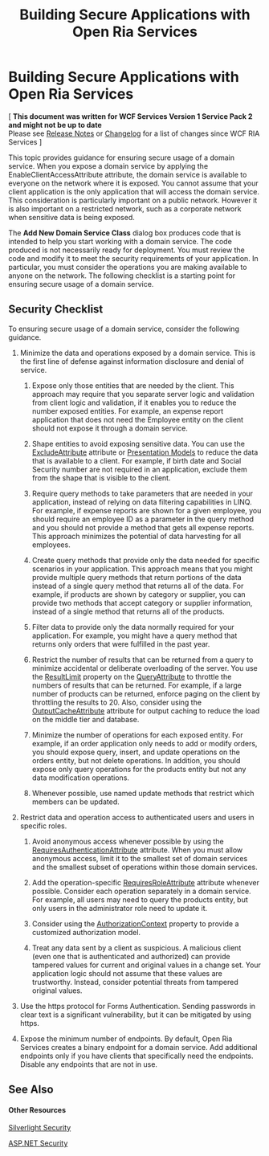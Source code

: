 ﻿---
title: Building Secure Applications with Open Ria Services
TOCTitle: Building Secure Applications with Open Ria Services
ms:assetid: 9e5ddd01-d9af-45a7-ad08-1c056c3dbd11
ms:mtpsurl: https://msdn.microsoft.com/en-us/library/Ff626373(v=VS.91)
ms:contentKeyID: 30409971
ms.date: 08/19/2013
mtps_version: v=VS.91
---

# Building Secure Applications with Open Ria Services

\[ **This document was written for WCF Services Version 1 Service Pack 2 and might not be up to date** <br />
Please see [Release Notes](https://github.com/OpenRIAServices/OpenRiaServices/releases) or [Changelog](https://github.com/OpenRIAServices/OpenRiaServices/blob/main/Changelog.md) for a list of changes since WCF RIA Services \]

This topic provides guidance for ensuring secure usage of a domain service. When you expose a domain service by applying the EnableClientAccessAttribute attribute, the domain service is available to everyone on the network where it is exposed. You cannot assume that your client application is the only application that will access the domain service. This consideration is particularly important on a public network. However it is also important on a restricted network, such as a corporate network when sensitive data is being exposed.

The **Add New Domain Service Class** dialog box produces code that is intended to help you start working with a domain service. The code produced is not necessarily ready for deployment. You must review the code and modify it to meet the security requirements of your application. In particular, you must consider the operations you are making available to anyone on the network. The following checklist is a starting point for ensuring secure usage of a domain service.

## Security Checklist

To ensuring secure usage of a domain service, consider the following guidance.

1.  Minimize the data and operations exposed by a domain service. This is the first line of defense against information disclosure and denial of service.
    
    1.  Expose only those entities that are needed by the client. This approach may require that you separate server logic and validation from client logic and validation, if it enables you to reduce the number exposed entities. For example, an expense report application that does not need the Employee entity on the client should not expose it through a domain service.
    
    2.  Shape entities to avoid exposing sensitive data. You can use the [ExcludeAttribute](./ff422771) attribute or [Presentation Models](./ee707347) to reduce the data that is available to a client. For example, if birth date and Social Security number are not required in an application, exclude them from the shape that is visible to the client.
    
    3.  Require query methods to take parameters that are needed in your application, instead of relying on data filtering capabilities in LINQ. For example, if expense reports are shown for a given employee, you should require an employee ID as a parameter in the query method and you should not provide a method that gets all expense reports. This approach minimizes the potential of data harvesting for all employees.
    
    4.  Create query methods that provide only the data needed for specific scenarios in your application. This approach means that you might provide multiple query methods that return portions of the data instead of a single query method that returns all of the data. For example, if products are shown by category or supplier, you can provide two methods that accept category or supplier information, instead of a single method that returns all of the products.
    
    5.  Filter data to provide only the data normally required for your application. For example, you might have a query method that returns only orders that were fulfilled in the past year.
    
    6.  Restrict the number of results that can be returned from a query to minimize accidental or deliberate overloading of the server. You use the [ResultLimit](./ff423062) property on the [QueryAttribute](./ff422090) to throttle the numbers of results that can be returned. For example, if a large number of products can be returned, enforce paging on the client by throttling the results to 20. Also, consider using the [OutputCacheAttribute](./ff423291) attribute for output caching to reduce the load on the middle tier and database.
    
    7.  Minimize the number of operations for each exposed entity. For example, if an order application only needs to add or modify orders, you should expose query, insert, and update operations on the orders entity, but not delete operations. In addition, you should expose only query operations for the products entity but not any data modification operations.
    
    8.  Whenever possible, use named update methods that restrict which members can be updated.

2.  Restrict data and operation access to authenticated users and users in specific roles.
    
    1.  Avoid anonymous access whenever possible by using the [RequiresAuthenticationAttribute](./ff423107) attribute. When you must allow anonymous access, limit it to the smallest set of domain services and the smallest subset of operations within those domain services.
    
    2.  Add the operation-specific [RequiresRoleAttribute](./ff422065) attribute whenever possible. Consider each operation separately in a domain service. For example, all users may need to query the products entity, but only users in the administrator role need to update it.
    
    3.  Consider using the [AuthorizationContext](./ff422768) property to provide a customized authorization model.
    
    4.  Treat any data sent by a client as suspicious. A malicious client (even one that is authenticated and authorized) can provide tampered values for current and original values in a change set. Your application logic should not assume that these values are trustworthy. Instead, consider potential threats from tampered original values.

3.  Use the https protocol for Forms Authentication. Sending passwords in clear text is a significant vulnerability, but it can be mitigated by using https.

4.  Expose the minimum number of endpoints. By default, Open Ria Services creates a binary endpoint for a domain service. Add additional endpoints only if you have clients that specifically need the endpoints. Disable any endpoints that are not in use. 

## See Also

#### Other Resources

[Silverlight Security](http://go.microsoft.com/fwlink/?linkid=191120)

[ASP.NET Security](http://go.microsoft.com/fwlink/?linkid=191121)

